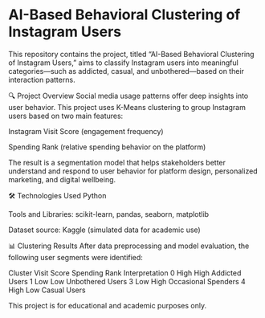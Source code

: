# AI-Based Behavioral Clustering of Instagram Users
This repository contains the project, titled “AI-Based Behavioral Clustering of Instagram Users,” aims to classify Instagram users into meaningful categories—such as addicted, casual, and unbothered—based on their interaction patterns.

🔍 Project Overview
Social media usage patterns offer deep insights into user behavior. This project uses K-Means clustering to group Instagram users based on two main features:

Instagram Visit Score (engagement frequency)

Spending Rank (relative spending behavior on the platform)

The result is a segmentation model that helps stakeholders better understand and respond to user behavior for platform design, personalized marketing, and digital wellbeing.

🛠️ Technologies Used
Python

Tools and Libraries: scikit-learn, pandas, seaborn, matplotlib

Dataset source: Kaggle (simulated data for academic use)


📊 Clustering Results
After data preprocessing and model evaluation, the following user segments were identified:

Cluster	Visit Score	Spending Rank	Interpretation
0	High	High	Addicted Users
1	Low	Low	Unbothered Users
3	Low	High	Occasional Spenders
4	High	Low	Casual Users
    

This project is for educational and academic purposes only.

